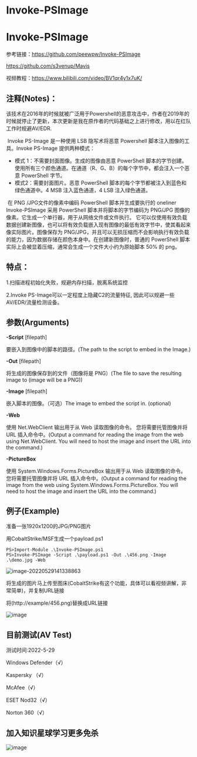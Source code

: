 # Invoke-PSImage

# Invoke-PSImage



参考链接：https://github.com/peewpw/Invoke-PSImage

https://github.com/s3venup/Mavis

视频教程：https://www.bilibili.com/video/BV1qr4y1x7uK/

## 注释(Notes)：

​		该技术在2016年的时候就被广泛用于Powershell的恶意攻击中，作者在2019年的时候就停止了更新，本次更新是我在原作者的代码基础之上进行修改，用以在红队工作时规避AV/EDR.

​		Invoke PS-Image 是一种使用 LSB 隐写术将恶意 Powershell 脚本注入图像的工具。Invoke PS-Image 提供两种模式：

- 模式 1：不需要封面图像。生成的图像由恶意 PowerShell 脚本的字节创建。使用所有三个颜色通道。在通道（R、G、B）的每个字节中，都会注入一个恶意 PowerShell 字节。
- 模式2：需要封面图片。恶意 PowerShell 脚本的每个字节都被注入到蓝色和绿色通道中。4 MSB 注入蓝色通道，4 LSB 注入绿色通道。

​		在 PNG /JPG文件的像素中编码 PowerShell 脚本并生成要执行的 oneliner Invoke-PSImage 采用 PowerShell 脚本并将脚本的字节编码为 PNG/JPG 图像的像素。它生成一个单行器，用于从网络文件或文件执行。 它可以仅使用有效负载数据创建新图像，也可以将有效负载嵌入现有图像的最低有效字节中，使其看起来像实际图片。图像保存为 PNG/JPG，并且可以无损压缩而不会影响执行有效负载的能力，因为数据存储在颜色本身中。在创建新图像时，普通的 PowerShell 脚本实际上会被显着压缩，通常会生成一个文件大小约为原始脚本 50% 的 png。



## 特点：

1.扫描进程初始化失败，规避内存扫描，脱离系统监控

2.Invoke PS-Image可以一定程度上隐藏C2的流量特征, 因此可以规避一些AV/EDR/流量检测设备。

## 参数(Arguments)

**-Script** [filepath]

要嵌入到图像中的脚本的路径。(The path to the script to embed in the Image.)

**-Out** [filepath]

将生成的图像保存到的文件（图像将是 PNG）(The file to save the resulting image to (image will be a PNG))

**-Image** [filepath]

嵌入脚本的图像。（可选）The image to embed the script in. (optional)

**-Web**

使用 Net.WebClient 输出用于从 Web 读取图像的命令。
您将需要托管图像并将 URL 插入命令中。(Output a command for reading the image from the web using Net.WebClient.
You will need to host the image and insert the URL into the command.)

**-PictureBox**

使用 System.Windows.Forms.PictureBox 输出用于从 Web 读取图像的命令。
您将需要托管图像并将 URL 插入命令中。(Output a command for reading the image from the web using System.Windows.Forms.PictureBox.
You will need to host the image and insert the URL into the command.)

## 例子(Example)

准备一张1920x1200的JPG/PNG图片

用CobaltStrike/MSF生成一个payload.ps1

```
PS>Import-Module .\Invoke-PSImage.ps1
PS>Invoke-PSImage -Script .\payload.ps1 -Out .\456.png -Image .\demo.jpg -Web
```
![image-20220529141338863](https://user-images.githubusercontent.com/89376703/170855011-87816880-e3bc-4399-8467-1fe345aa6837.png)

将生成的图片马上传至图床(CobaltStrike有这个功能，具体可以看视频讲解，非常简单)，并复制URL链接

将(http://example/456.png)替换成URL链接

![image](https://user-images.githubusercontent.com/89376703/171013306-ea3c5167-5951-48ad-8f6a-1c7fdfeb4eb2.png)



## 目前测试(AV Test)
测试时间:2022-5-29

Windows Defender（√）

Kaspersky （√）

McAfee（√）

ESET Nod32（√）

Norton 360（√）

## 加入知识星球学习更多免杀

![image](https://user-images.githubusercontent.com/89376703/171014106-c24152d6-4a8d-49ae-9623-9a0c282a50eb.png)

